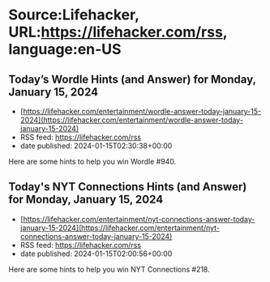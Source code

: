# Source:Lifehacker, URL:https://lifehacker.com/rss, language:en-US

## Today’s Wordle Hints (and Answer) for Monday, January 15, 2024
 - [https://lifehacker.com/entertainment/wordle-answer-today-january-15-2024](https://lifehacker.com/entertainment/wordle-answer-today-january-15-2024)
 - RSS feed: https://lifehacker.com/rss
 - date published: 2024-01-15T02:30:38+00:00

Here are some hints to help you win Wordle #940.

## Today's NYT Connections Hints (and Answer) for Monday, January 15, 2024
 - [https://lifehacker.com/entertainment/nyt-connections-answer-today-january-15-2024](https://lifehacker.com/entertainment/nyt-connections-answer-today-january-15-2024)
 - RSS feed: https://lifehacker.com/rss
 - date published: 2024-01-15T02:00:56+00:00

Here are some hints to help you win NYT Connections #218.

